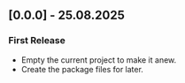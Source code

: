 ## [0.0.0] - 25.08.2025
### First Release
- Empty the current project to make it anew.
- Create the package files for later.
